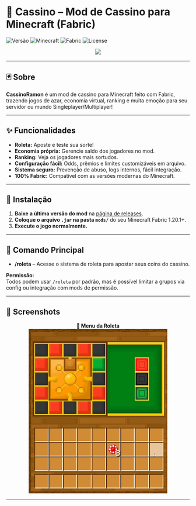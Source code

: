 # 🎰 Cassino – Mod de Cassino para Minecraft (Fabric)

![Versão](https://img.shields.io/badge/Version-BETA-blue.svg)
![Minecraft](https://img.shields.io/badge/Minecraft-1.21.1%2B-green)
![Fabric](https://img.shields.io/badge/Fabric-API-yellow)
![License](https://img.shields.io/badge/license-MIT-lightgrey.svg)

<p align="center">
  <img src="https://em-content.zobj.net/thumbs/120/google/350/slot-machine_1f3b0.png" width="60"/>

</p>

---

## 🃏 Sobre

**CassinoRamon** é um mod de cassino para Minecraft feito com Fabric, trazendo jogos de azar, economia virtual, ranking e muita emoção para seu servidor ou mundo Singleplayer/Multiplayer!

---

## ✨ Funcionalidades

- **Roleta:** Aposte e teste sua sorte!
- **Economia própria:** Gerencie saldo dos jogadores no mod.
- **Ranking:** Veja os jogadores mais sortudos.
- **Configuração fácil:** Odds, prêmios e limites customizáveis em arquivo.
- **Sistema seguro:** Prevenção de abuso, logs internos, fácil integração.
- **100% Fabric:** Compatível com as versões modernas do Minecraft.

---

## 🚀 Instalação

1. **Baixe a última versão do mod** na [página de releases](https://github.com/seuusuario/CassinoRamon/releases).
2. **Coloque o arquivo `.jar` na pasta `mods/`** do seu Minecraft Fabric 1.20.1+.
3. **Execute o jogo normalmente.**

---

## 💬 Comando Principal

- **/roleta** – Acesse o sistema de roleta para apostar seus coins do cassino.

**Permissão:**  
Todos podem usar `/roleta` por padrão, mas é possível limitar a grupos via config ou integração com mods de permissão.

---

## 📸 Screenshots

<p align="center">
  <b>🎲 Menu da Roleta</b><br>
  <img src="docs/roleta-menu.png" width="380"/>
</p>

---

